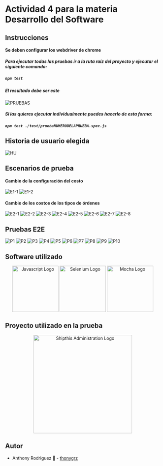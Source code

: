 # Actividad 4 para la materia Desarrollo del Software

## Instrucciones

#### Se deben configurar los webdriver de chrome

##### Para ejecutar todas las pruebas ir a la ruta raíz del proyecto y ejecutar el siguiente comando: 
##### `npm test`


##### El resultado debe ser este

![PRUEBAS](./assets/pruebas.PNG)

##### Si las quieres ejecutar individualmente puedes hacerlo de esta forma:
##### `npm test ./test/pruebaNUMERODELAPRUEBA.spec.js`

## Historia de usuario elegida

![HU](./assets/HU.png)

## Escenarios de prueba

#### Cambio de la configuración del costo

![E1-1](./assets/escenario1-1.PNG)
![E1-2](./assets/escenario1-2.PNG)


#### Cambio de los costos de los tipos de órdenes

![E2-1](./assets/escenario2-1.PNG)
![E2-2](./assets/escenario2-2.PNG)
![E2-3](./assets/escenario2-3.PNG)
![E2-4](./assets/escenario2-4.PNG)
![E2-5](./assets/escenario2-5.PNG)
![E2-6](./assets/escenario2-6.PNG)
![E2-7](./assets/escenario2-7.PNG)
![E2-8](./assets/escenario2-8.PNG)

## Pruebas E2E

![P1](./assets/prueba1.PNG)
![P2](./assets/prueba2.PNG)
![P3](./assets/prueba3.PNG)
![P4](./assets/prueba4.PNG)
![P5](./assets/prueba5.PNG)
![P6](./assets/prueba6.PNG)
![P7](./assets/prueba7.PNG)
![P8](./assets/prueba8.PNG)
![P9](./assets/prueba9.PNG)
![P10](./assets/prueba10.PNG)

## Software utilizado

<p align="center">
  <a href="https://www.javascript.com" target="blank"><img src="./assets/javascript.png" width="150" alt="Javascript Logo" /></a>
  <a href="https://www.selenium.dev" target="blank"><img src="./assets/selenium.png" width="150" alt="Selenium Logo" /></a>
  <a href="https://mochajs.org" target="blank"><img src="./assets/mocha.png" width="150" alt="Mocha Logo" /></a>
</p>

## Proyecto utilizado en la prueba

<p align="center">
  <a href="https://ship-this-backoffice.herokuapp.com/" target="_blank"><img src="./assets/logo_bo.png" width="320" alt="Shipthis Administration Logo" /></a>
</p>

## Autor

- Anthony Rodriguez :gem: - [thonygrz](https://github.com/thonygrz)